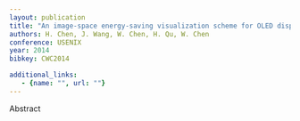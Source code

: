 ```yaml
---
layout: publication
title: "An image-space energy-saving visualization scheme for OLED displays"
authors: H. Chen, J. Wang, W. Chen, H. Qu, W. Chen
conference: USENIX
year: 2014
bibkey: CWC2014

additional_links:
   - {name: "", url: ""}
---
```

Abstract
